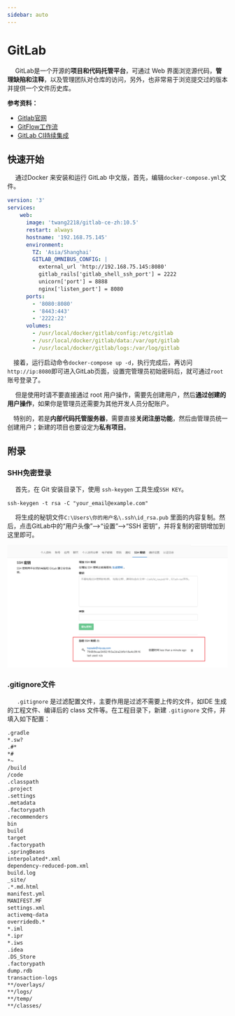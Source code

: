 ```yaml
---
sidebar: auto
---
```

# GitLab

​	　GitLab是一个开源的**项目和代码托管平台**，可通过 Web 界面浏览源代码，**管理缺陷和注释**，以及管理团队对仓库的访问，另外，也非常易于浏览提交过的版本并提供一个文件历史库。

**参考资料：**

- [Gitlab官网](https://gitlab.com/)
- <a href="../topic/gitflow.html" target="_blank">GitFlow工作流</a>
- <a href="./gitlabci.html" target="_blank">GitLab CI持续集成</a>


## 快速开始

​	　通过Docker 来安装和运行 GitLab 中文版，首先，编辑`docker-compose.yml`文件。

```yaml
version: '3'
services:
    web:
      image: 'twang2218/gitlab-ce-zh:10.5'
      restart: always
      hostname: '192.168.75.145'
      environment:
        TZ: 'Asia/Shanghai'
        GITLAB_OMNIBUS_CONFIG: |
          external_url 'http://192.168.75.145:8080'
          gitlab_rails['gitlab_shell_ssh_port'] = 2222
          unicorn['port'] = 8888
          nginx['listen_port'] = 8080
      ports:
        - '8080:8080'
        - '8443:443'
        - '2222:22'
      volumes:
        - /usr/local/docker/gitlab/config:/etc/gitlab
        - /usr/local/docker/gitlab/data:/var/opt/gitlab
        - /usr/local/docker/gitlab/logs:/var/log/gitlab
```

​	　接着，运行启动命令`docker-compose up -d`，执行完成后，再访问`http://ip:8080`即可进入GitLab页面，设置完管理员初始密码后，就可通过`root`账号登录了。

​	　但是使用时请不要直接通过 root 用户操作，需要先创建用户，然后**通过创建的用户操作**，如果你是管理员还需要为其他开发人员分配账户。

​	　特别的，若是**内部代码托管服务器**，需要直接**关闭注册功能**，然后由管理员统一创建用户；新建的项目也要设定为**私有项目**。



## 附录

### SHH免密登录

​	　首先，在 Git 安装目录下，使用 `ssh-keygen` 工具生成`SSH KEY`。

```shell
ssh-keygen -t rsa -C "your_email@example.com"
```

​	　将生成的秘钥文件`C:\Users\你的用户名\.ssh\id_rsa.pub` 里面的内容复制。然后，点击GitLab中的“用户头像”-->“设置”-->“SSH 密钥”，并将复制的密钥增加到这里即可。

![Lusifer1511801884](./images/Lusifer1511801884.png)

### .gitignore文件

​	　 `.gitignore` 是过滤配置文件，主要作用是过滤不需要上传的文件，如IDE 生成的工程文件、编译后的 class 文件等。在工程目录下，新建 `.gitignore` 文件，并填入如下配置：

```
.gradle
*.sw?
.#*
*#
*~
/build
/code
.classpath
.project
.settings
.metadata
.factorypath
.recommenders
bin
build
target
.factorypath
.springBeans
interpolated*.xml
dependency-reduced-pom.xml
build.log
_site/
.*.md.html
manifest.yml
MANIFEST.MF
settings.xml
activemq-data
overridedb.*
*.iml
*.ipr
*.iws
.idea
.DS_Store
.factorypath
dump.rdb
transaction-logs
**/overlays/
**/logs/
**/temp/
**/classes/
```

